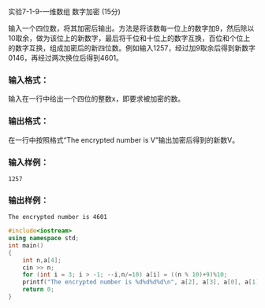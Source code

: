 实验7-1-9-一维数组 数字加密 (15分)

输入一个四位数，将其加密后输出。方法是将该数每一位上的数字加9，然后除以10取余，做为该位上的新数字，最后将千位和十位上的数字互换，百位和个位上的数字互换，组成加密后的新四位数。例如输入1257，经过加9取余后得到新数字0146，再经过两次换位后得到4601。

### 输入格式：

输入在一行中给出一个四位的整数x，即要求被加密的数。

### 输出格式：

在一行中按照格式“The encrypted number is V”输出加密后得到的新数V。

### 输入样例：

```in
1257
```

### 输出样例：

```out
The encrypted number is 4601
```



```c++
#include<iostream>
using namespace std;
int main()
{
	int n,a[4];
	cin >> n;
	for (int i = 3; i > -1; --i,n/=10) a[i] = ((n % 10)+9)%10;
	printf("The encrypted number is %d%d%d%d\n", a[2], a[3], a[0], a[1]);
	return 0;
}
```

